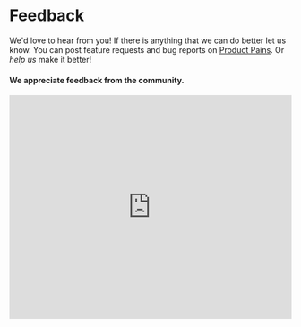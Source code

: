 # Feedback

We'd love to hear from you! If there is anything that we can do better let us know.
You can post feature requests and bug reports on [Product Pains](https://productpains.com/product/react-router).
Or *help us* make it better!

#### We appreciate feedback from the community.

<iframe width="100%" height="400px" scrolling="no" frameBorder="0" src="https://productpains.com/widget.html?token=4599c1ec-ee8d-43ef-cc53-905adae200d2"></iframe>
<script type="text/javascript" src="https://productpains.com/js/lib/iframeResizer.min.js"></script>
